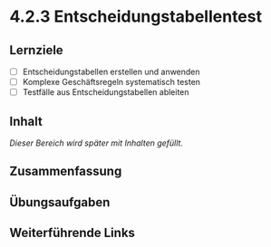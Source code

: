 # 4.2.3 Entscheidungstabellentest

## Lernziele

- [ ] Entscheidungstabellen erstellen und anwenden
- [ ] Komplexe Geschäftsregeln systematisch testen
- [ ] Testfälle aus Entscheidungstabellen ableiten

## Inhalt

_Dieser Bereich wird später mit Inhalten gefüllt._

## Zusammenfassung

## Übungsaufgaben

## Weiterführende Links
